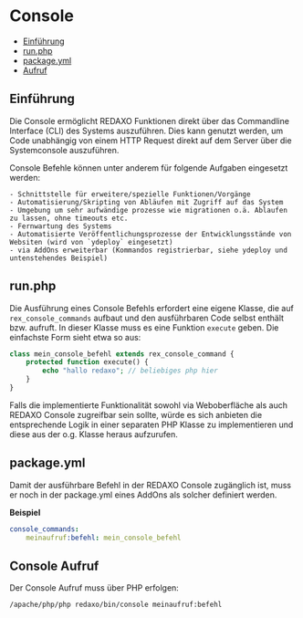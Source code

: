 # Console

- [Einführung](#einfuehrung)
- [run.php](#run)
- [package.yml](#package)
- [Aufruf](#console)

<a name="einfuehrung"></a>
## Einführung

Die Console ermöglicht REDAXO Funktionen direkt über das Commandline Interface (CLI) des Systems auszuführen. Dies kann genutzt werden, um Code unabhängig von einem HTTP Request direkt auf dem Server über die Systemconsole auszuführen.

Console Befehle können unter anderem für folgende Aufgaben eingesetzt werden:

	- Schnittstelle für erweitere/spezielle Funktionen/Vorgänge
	- Automatisierung/Skripting von Abläufen mit Zugriff auf das System
	- Umgebung um sehr aufwändige prozesse wie migrationen o.ä. Ablaufen zu lassen, ohne timeouts etc.
	- Fernwartung des Systems
	- Automatisierte Veröffentlichungsprozesse der Entwicklungsstände von Websiten (wird von `ydeploy` eingesetzt)
	- via AddOns erweiterbar (Kommandos registrierbar, siehe ydeploy und untenstehendes Beispiel)

<a name="run"></a>
## run.php

Die Ausführung eines Console Befehls erfordert eine eigene Klasse, die auf `rex_console_commands` aufbaut und den ausführbaren Code selbst enthält bzw. aufruft. In dieser Klasse muss es eine Funktion `execute` geben. Die einfachste Form sieht etwa so aus:

```php
class mein_console_befehl extends rex_console_command {
    protected function execute() {
        echo "hallo redaxo"; // beliebiges php hier
    }
}
```

Falls die implementierte Funktionalität sowohl via Weboberfläche als auch REDAXO Console zugreifbar sein sollte, würde es sich anbieten die entsprechende Logik in einer separaten PHP Klasse zu implementieren und diese aus der o.g. Klasse heraus aufzurufen.

<a name="package"></a>
## package.yml

Damit der ausführbare Befehl in der REDAXO Console zugänglich ist, muss er noch in der package.yml eines AddOns als solcher definiert werden.

**Beispiel**

```yml
console_commands:
    meinaufruf:befehl: mein_console_befehl
```

<a name="console"></a>
## Console Aufruf

Der Console Aufruf muss über PHP erfolgen:

```
/apache/php/php redaxo/bin/console meinaufruf:befehl
```
